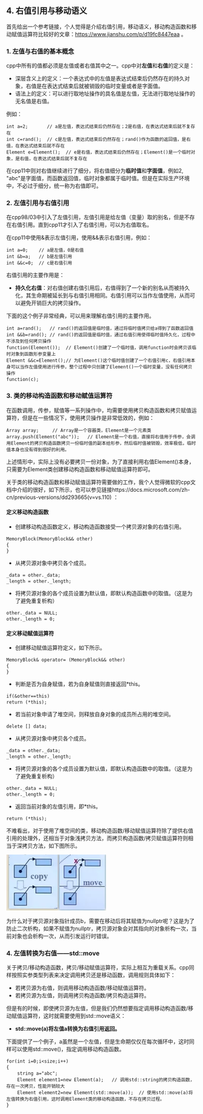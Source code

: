 ## 4. 右值引用与移动语义

首先给出一个参考链接，个人觉得是介绍右值引用，移动语义，移动构造函数和移动赋值运算符比较好的文章：https://www.jianshu.com/p/d19fc8447eaa 。

### 1. 左值与右值的基本概念

cpp中所有的值都必须是左值或者右值其中之一。cpp中对**左值**和**右值**的定义是：

+ 深层含义上的定义：一个表达式中的左值是表达式结束后仍然存在的持久对象，右值是在表达式结束后就被销毁的临时变量或者是字面值。
+ 语法上的定义：可以进行取地址操作的具名值是左值，无法进行取地址操作的无名值是右值。

例如：

```
int a=2;       // a是左值，表达式结束后仍然存在；2是右值，在表达式结束后就不复存在
int c=rand();  // c是左值，表达式结束后仍然存在；rand()作为函数的返回值，是右值，在表达式结束后就不存在
Element e=Element();  // e是右值，表达式结束后仍然存在；Element()是一个临时对象，是右值，在表达式结束后就不复存在
```

在cpp11中则对右值继续进行了细分，将右值细分为**临时值**和**字面值**，例如2, "abc"是字面值，而函数返回值，临时对象都属于临时值。但是在实际生产环境中，不必过于细分，统一称为右值即可。

### 2. 左值引用与右值引用

在cpp98/03中引入了左值引用，左值引用是给左值（变量）取的别名，但是不存在右值引用。直到cpp11才引入了右值引用，可以为右值取名。

在cpp11中使用&表示左值引用，使用&&表示右值引用，例如：

```
int a=0;    // a是左值，0是右值
int &b=a;   // b是左值引用
int &&c=0;  // c是右值引用
```

右值引用的主要作用是：

+ **持久化右值**：对右值创建右值引用后，右值得到了一个新的别名从而被持久化，其生命期被延长到与右值引用相同。右值引用可以当作左值使用，从而可以避免开销巨大的拷贝操作。

下面的这个例子非常经典，可以用来理解右值引用的主要作用。

```
int a=rand();   // rand()的返回值是临时值，通过将临时值拷贝给a得到了函数返回值
int &&b=rand(); // rand()的返回值是临时值，通过右值引用使得临时值持久化，过程中不涉及到任何拷贝操作
function(Element());  // Element()创建了一个临时值，调用function时会拷贝该临时对象到函数形参变量上
Element &&c=Element();// 为Element()这个临时值创建了一个右值引用c，右值引用本身可以当作左值使用进行传参，整个过程中只创建了Element()一个临时变量，没有任何拷贝操作
function(c);          
```

### 3. 类的移动构造函数和移动赋值运算符

在函数调用，传参，赋值等一系列操作中，均需要使用拷贝构造函数和拷贝赋值运算符，但是在一些情况下，使用拷贝操作是非常低效的，例如：

```
Array array;     // Array是一个容器类，Element是一个元素类
array.push(Element("abc"));   // Element是一个右值，直接将右值用于传参，会调用Element的拷贝构造函数拷贝一份临时值的副本给形参，然后临时值被销毁，效率极低，临时值本身也没有得到很好的利用。
```
上述情形中，实际上没有必要拷贝一份对象，为了直接利用右值Element()本身，只需要为Element类创建移动构造函数和移动赋值运算符即可。

关于类的移动构造函数和移动赋值运算符需要做的工作，我个人觉得微软的cpp文档中介绍的很好，如下所示，也可以参见链接https://docs.microsoft.com/zh-cn/previous-versions/dd293665(v=vs.110) ：

#### 定义移动构造函数
+ 创建移动构造函数定义，移动构造函数接受一个拷贝源对象的右值引用。
```
MemoryBlock(MemoryBlock&& other)
{
}
```

+ 从拷贝源对象中拷贝各个成员。
```
_data = other._data;
_length = other._length;
```

+ 将拷贝源对象的各个成员设置为默认值，即默认构造函数中的取值。（这是为了避免重复析构）
```
other._data = NULL;
other._length = 0;
```

#### 定义移动赋值运算符
+ 创建移动赋值运算符定义，如下所示。
```
MemoryBlock& operator= (MemoryBlock&& other)
{
}
```

+ 判断是否为自身赋值，若为自身赋值则直接返回\*this。
```
if(&other==this)
return (*this);
```

+ 若当前对象申请了堆空间，则释放自身对象的成员所占用的堆空间。
```
delete [] data;
```

+ 从拷贝源对象中拷贝各个成员。
```
_data = other._data;
_length = other._length;
```

+ 将拷贝源对象的各个成员设置为默认值，即默认构造函数中的取值。（这是为了避免重复析构）
```
other._data = NULL;
other._length = 0;
```

+ 返回当前对象的左值引用，即\*this。
```
return (*this);
```

不难看出，对于使用了堆空间的类，移动构造函数/移动赋值运算符除了提供右值引用的处理外，还相当于对象浅拷贝方法，而拷贝构造函数/拷贝赋值运算符则相当于深拷贝方法，如下图所示。

![avatar](https://github.com/Happyxianyueveryday/cppnote/blob/master/4.%20%E5%8F%B3%E5%80%BC%E5%BC%95%E7%94%A8%E4%B8%8E%E7%A7%BB%E5%8A%A8%E8%AF%AD%E4%B9%89/pics/4427263-81a47fdc9b8d9e98.webp)

为什么对于拷贝源对象指针成员b，需要在移动后将其赋值为nullptr呢？这是为了防止二次析构，如果不赋值为nullptr，拷贝源对象会对其指向的对象析构一次，当前对象也会析构一次，从而引发运行时错误。

### 4. 左值转换为右值——std::move
关于拷贝/移动构造函数，拷贝/移动赋值运算符，实际上相互为重载关系。cpp同样按照实参类型列表来决定调用拷贝还是移动函数，调用规则具体如下：

+ 若拷贝源为右值，则调用移动构造函数/移动赋值运算符。
+ 若拷贝源为左值，则调用拷贝构造函数/拷贝构造运算符。

但是有的时候，即使拷贝源为左值，但是我们仍然想要指定调用移动构造函数/移动赋值运算符，这时就需要使用到std::move语义：

+ **std::move(a)将左值a转换为右值引用返回。**

下面提供了一个例子，a虽然是一个左值，但是生命期仅仅在每次循环中，这时同样可以使用std::move()，指定调用移动构造函数。

```
for(int i=0;i<size;i++)
{
    string a="abc";
    Element element1=new Element(a);   // 调用std::string的拷贝构造函数，存在一次拷贝，性能开销较大
    Element element2=new Element(std::move(a));  // 使用std::move(a)将左值转换为右值引用，这时调用Element类的移动构造函数，不存在拷贝过程。
}
```


